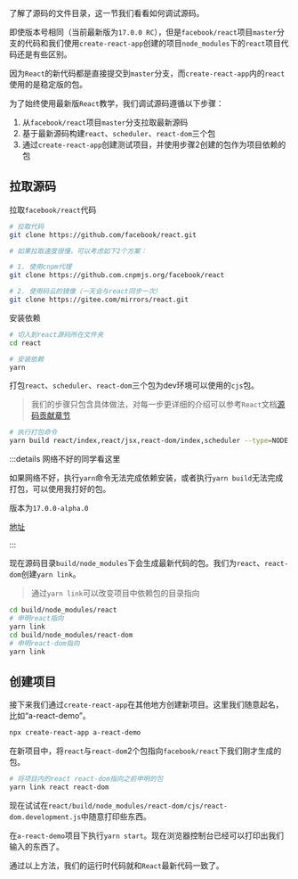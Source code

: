 了解了源码的文件目录，这一节我们看看如何调试源码。

即使版本号相同（当前最新版为`17.0.0 RC`），但是`facebook/react`项目`master`分支的代码和我们使用`create-react-app`创建的项目`node_modules`下的`react`项目代码还是有些区别。

因为`React`的新代码都是直接提交到`master`分支，而`create-react-app`内的`react`使用的是稳定版的包。

为了始终使用最新版`React`教学，我们调试源码遵循以下步骤：

1. 从`facebook/react`项目`master`分支拉取最新源码
2. 基于最新源码构建`react`、`scheduler`、`react-dom`三个包
3. 通过`create-react-app`创建测试项目，并使用步骤2创建的包作为项目依赖的包

## 拉取源码

拉取`facebook/react`代码

```sh
# 拉取代码
git clone https://github.com/facebook/react.git

# 如果拉取速度很慢，可以考虑如下2个方案：

# 1. 使用cnpm代理
git clone https://github.com.cnpmjs.org/facebook/react

# 2. 使用码云的镜像（一天会与react同步一次）
git clone https://gitee.com/mirrors/react.git

```

安装依赖

```sh
# 切入到react源码所在文件夹
cd react

# 安装依赖
yarn
```

打包`react`、`scheduler`、`react-dom`三个包为dev环境可以使用的`cjs`包。

> 我们的步骤只包含具体做法，对每一步更详细的介绍可以参考`React`文档[源码贡献章节](https://zh-hans.reactjs.org/docs/how-to-contribute.html#development-workflow)

```sh
# 执行打包命令
yarn build react/index,react/jsx,react-dom/index,scheduler --type=NODE

```

:::details 网络不好的同学看这里

如果网络不好，执行`yarn`命令无法完成依赖安装，或者执行`yarn build`无法完成打包，可以使用我打好的包。

版本为`17.0.0-alpha.0`

[地址](https://gitee.com/kasong/react)

:::

现在源码目录`build/node_modules`下会生成最新代码的包。我们为`react`、`react-dom`创建`yarn link`。

> 通过`yarn link`可以改变项目中依赖包的目录指向
```sh
cd build/node_modules/react
# 申明react指向
yarn link
cd build/node_modules/react-dom
# 申明react-dom指向
yarn link
```

## 创建项目

接下来我们通过`create-react-app`在其他地方创建新项目。这里我们随意起名，比如“a-react-demo”。

```sh
npx create-react-app a-react-demo
```

在新项目中，将`react`与`react-dom`2个包指向`facebook/react`下我们刚才生成的包。

```sh
# 将项目内的react react-dom指向之前申明的包
yarn link react react-dom
```

现在试试在`react/build/node_modules/react-dom/cjs/react-dom.development.js`中随意打印些东西。

在`a-react-demo`项目下执行`yarn start`。现在浏览器控制台已经可以打印出我们输入的东西了。


通过以上方法，我们的运行时代码就和`React`最新代码一致了。


